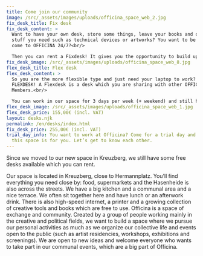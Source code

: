 ```yaml
---
title: Come join our community
image: /src/_assets/images/uploads/officina_space_web_2.jpg
fix_desk_title: Fix desk
fix_desk_content: >
  Want to have your own desk, store some things, leave your books and other
  stuff you need such as technical devices or artworks? You want to be able to
  come to OFFICINA 24/7?<br/>

  Then you can rent a Fixdesk! It gives you the opportunity to build up your own working area with everything you need!
fix_desk_image: /src/_assets/images/uploads/officina_space_web_8.jpg
flex_desk_title: Flex desk
flex_desk_content: >
  So you are the more flexible type and just need your laptop to work? Rent a
  FLEXDESK! A Flexdesk is a desk which you are sharing with other OFFICINA
  Members.<br/>

  You can work in our space for 3 days per week (+ weekend) and still have the whole OFFICINA experience.
flex_desk_image: /src/_assets/images/uploads/officina_space_web_1.jpg
flex_desk_price: 155,00€ (incl. VAT)
layout: desks.njk
permalink: /en/desks/index.html
fix_desk_price: 255,00€ (incl. VAT)
trial_day_info: You want to work at Officina? Come for a trial day and see if
  this space is for you. Let’s get to know each other.
---
```

Since we moved to our new space in Kreuzberg, we still have some free desks available which you can rent.

Our space is located in Kreuzberg, close to Hermannplatz. You’ll find everything you need close by: food, supermarkets and the Hasenheide is also across the streets.
We have a big kitchen and  a communal area and a nice terrace. We often sit together here and have lunch or an afterwork drink.
There is also  high-speed internet,  a printer and a  growing collection of creative tools and books which are free to use.
Officina is a space of exchange and community. Created by a group of people working mainly in the creative and political fields, we want to build a space where we pursue our personal activities as much as we organize our collective life and events open to the public (such as artist residencies, workshops, exhibitions and screenings). We are open to new ideas and welcome everyone who wants to take part in our communal events, which are a big part of Officina.
